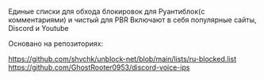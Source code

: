 Единые списки для обхода блокировок для Руантиблок(c комментариями) и чистый для PBR
Включают в себя популярные сайты, Discord и Youtube

Основано на репозиториях:

https://github.com/shvchk/unblock-net/blob/main/lists/ru-blocked.list
https://github.com/GhostRooter0953/discord-voice-ips
